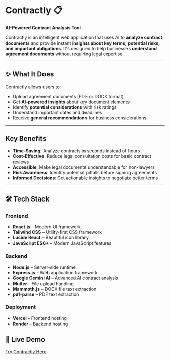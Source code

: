 # Contractly 📋  
**AI-Powered Contract Analysis Tool**

Contractly is an intelligent web application that uses AI to **analyze contract documents** and provide instant **insights about key terms, potential risks, and important obligations**. It's designed to help businesses **understand agreement documents** without requiring legal expertise.  

---

## ✨ What It Does
Contractly allows users to:
- Upload agreement documents (PDF or DOCX format)
- Get **AI-powered insights** about key document elements
- Identify **potential considerations** with risk ratings
- Understand important dates and deadlines
- Receive **general recommendations** for business considerations 

---

##  Key Benefits
-  **Time-Saving**: Analyze contracts in seconds instead of hours  
-  **Cost-Effective**: Reduce legal consultation costs for basic contract reviews  
-  **Accessible**: Make legal documents understandable for non-lawyers  
-  **Risk Awareness**: Identify potential pitfalls before signing agreements  
-  **Informed Decisions**: Get actionable insights to negotiate better terms  

---

## 🛠 Tech Stack

### Frontend
-  **React.js** – Modern UI framework  
-  **Tailwind CSS** – Utility-first CSS framework  
-  **Lucide React** – Beautiful icon library  
-  **JavaScript ES6+** – Modern JavaScript features  

### Backend
-  **Node.js** – Server-side runtime  
-  **Express.js** – Web application framework  
-  **Google Gemini AI** – Advanced AI contract analysis  
-  **Multer** – File upload handling  
-  **Mammoth.js** – DOCX file text extraction  
-  **pdf-parse** – PDF text extraction  

### Deployment
- **Vercel** – Frontend hosting  
- **Render** – Backend hosting  

## 🔗 Live Demo
[Try Contractly Here](https://contractly-kappa.vercel.app/)  